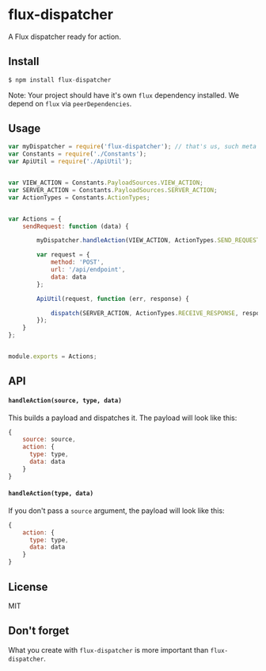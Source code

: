 # flux-dispatcher

A Flux dispatcher ready for action.


## Install

```js
$ npm install flux-dispatcher
```

Note: Your project should have it's own `flux` dependency installed. We depend
on `flux` via `peerDependencies`.

## Usage

```js
var myDispatcher = require('flux-dispatcher'); // that's us, such meta
var Constants = require('./Constants');
var ApiUtil = require('./ApiUtil');


var VIEW_ACTION = Constants.PayloadSources.VIEW_ACTION;
var SERVER_ACTION = Constants.PayloadSources.SERVER_ACTION;
var ActionTypes = Constants.ActionTypes;


var Actions = {
    sendRequest: function (data) {

        myDispatcher.handleAction(VIEW_ACTION, ActionTypes.SEND_REQUEST, data);

        var request = {
            method: 'POST',
            url: '/api/endpoint',
            data: data
        };

        ApiUtil(request, function (err, response) {

            dispatch(SERVER_ACTION, ActionTypes.RECEIVE_RESPONSE, response);
        });
    }
};


module.exports = Actions;
```


## API

#### `handleAction(source, type, data)`

This builds a payload and dispatches it. The payload will look like this:

```js
{
    source: source,
    action: {
      type: type,
      data: data
    }
}
```

#### `handleAction(type, data)`

If you don't pass a `source` argument, the payload will look like this:

```js
{
    action: {
      type: type,
      data: data
    }
}
```


## License

MIT


## Don't forget

What you create with `flux-dispatcher` is more important than `flux-dispatcher`.
